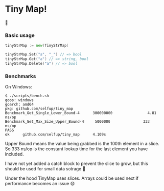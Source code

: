 # Tiny Map!

:tada:

### Basic usage

```go
tinyStrMap := new(TinyStrMap)

tinyStrMap.Set("a", "_") // => bool
tinyStrMap.Get("a") // => string, bool
tinyStrMap.Delete("a") // => bool
```

### Benchmarks

On Windows:

```
$ ./scripts/bench.sh
goos: windows
goarch: amd64
pkg: github.com/selfup/tiny_map
Benchmark_Get_Single_Lower_Bound-4      300000000                4.81 ns/op
Benchmark_Get_Max_Size_Upper_Bound-4     5000000               333 ns/op
PASS
ok      github.com/selfup/tiny_map      4.109s
```

Upper Bound means the value being grabbed is the 100th element in a slice. So 333 ns/op is the constant lookup time for the last element you have included.

I have not yet added a catch block to prevent the slice to grow, but this should be used for small data sotrage :pray:

Under the hood TinyMap uses slices. Arrays could be used next if performance becomes an issue :smile:
